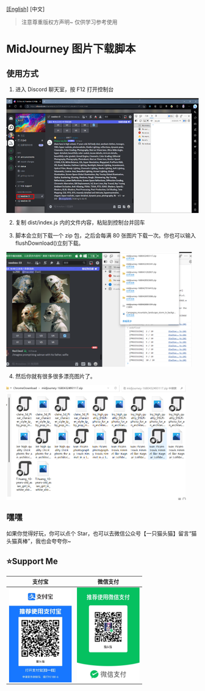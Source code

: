 [[English]](./readme.md) [中文]

> 注意尊重版权方声明~ 仅供学习参考使用
>
# MidJourney 图片下载脚本

## 使用方式

1. 进入 Discord 聊天室，按 F12 打开控制台

<img src="./imgs/step1.png" height="300px"  title="step1" style="display:inherit;"/>

2. 复制 dist/index.js 内的文件内容，粘贴到控制台并回车

3. 脚本会立刻下载一个 zip 包，之后会每满 80 张图片下载一次。你也可以输入 flushDownload()立刻下载。

<img src="./imgs/step3.png" height="300px"  title="step1" style="display:inherit;"/>

4. 然后你就有很多很多漂亮图片了。

<img src="./imgs/step4.png" height="300px"  title="step1" style="display:inherit;"/>

## 嘿嘿

如果你觉得好玩，你可以点个 Star，也可以去微信公众号【一只猫头猫】留言“猫头猫真棒”，我也会夸夸你~

## ⭐Support Me

| 支付宝 | 微信支付 |
| ------ | --------- |
| <img src="./imgs/alipay.png" height="248px" width="164px" title="支付宝" style="display:inherit;"/> | <img src="./imgs/wx.png" height="248px" width="164px" title="微信支付" style="display:inherit;"/> |
